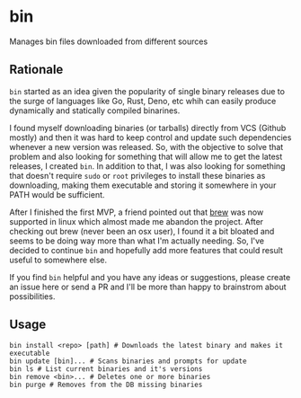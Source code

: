 # bin
Manages bin files downloaded from different sources

## Rationale

`bin` started as an idea given the popularity of single binary releases due to the surge of  languages like 
Go, Rust, Deno, etc whih can easily produce dynamically and statically compiled binarines. 

I found myself downloading binaries (or tarballs) directly from VCS (Github mostly) and then it was hard
to keep control and update such dependencies whenever a new version was released. So, with the objective 
to solve that problem and also looking for something that will allow me to get the latest releases, I created `bin`.
In addition to that, I was also looking for something that doesn't require `sudo` or `root` privileges to install 
these binaries as downloading, making them executable and storing it somewhere in your PATH would be sufficient.

After I finished the first MVP, a friend pointed out that [brew](https://brew.sh) was now supported in linux which almost 
made me abandon the project. After checking out brew (never been an osx user), I found it a bit bloated and seems
to be doing way more than what I'm actually needing. So, I've decided to continue `bin` and hopefully add more features
that could result useful to somewhere else. 

If you find `bin` helpful and you have any ideas or suggestions, please create an issue here or send a PR and I'll 
be more than happy to brainstrom about possibilities. 


## Usage

```
bin install <repo> [path] # Downloads the latest binary and makes it executable 
bin update [bin]... # Scans binaries and prompts for update
bin ls # List current binaries and it's versions
bin remove <bin>... # Deletes one or more binaries
bin purge # Removes from the DB missing binaries
```

